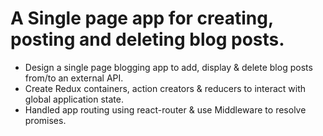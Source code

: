 # A Single page app for creating, posting and deleting blog posts.
- Design a single page blogging app to add, display & delete blog posts from/to an external API. 
- Create Redux containers, action creators & reducers to interact with global application state. 
- Handled app routing using react-router & use Middleware to resolve promises.
